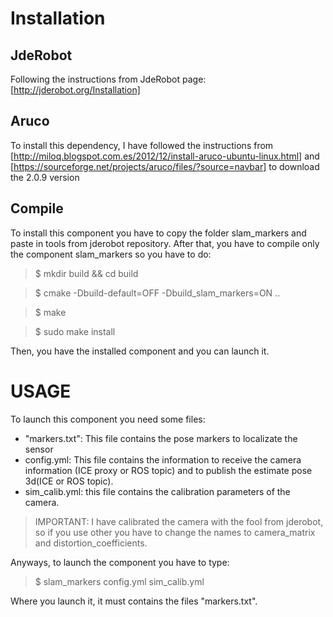 # Installation
## JdeRobot
Following the instructions from JdeRobot page: [http://jderobot.org/Installation]

## Aruco
To install this dependency, I have followed the instructions from [http://miloq.blogspot.com.es/2012/12/install-aruco-ubuntu-linux.html]
and [https://sourceforge.net/projects/aruco/files/?source=navbar] to download the 2.0.9 version
## Compile
To install this component you have to copy the folder slam_markers and paste in tools from jderobot repository.
After that, you have to compile only the component slam_markers so you have to do:
> $ mkdir build && cd build

> $ cmake -Dbuild-default=OFF -Dbuild_slam_markers=ON ..

> $ make

> $ sudo make install

Then, you have the installed component and you can launch it.

# USAGE
To launch this component you need some files:
- "markers.txt": This file contains the pose markers to localizate the sensor
- config.yml: This file contains the information to receive the camera information (ICE proxy or ROS topic) and to publish the estimate pose 3d(ICE or ROS topic).
- sim_calib.yml: this file contains the calibration parameters of the camera.
> IMPORTANT: I have calibrated the camera with the fool from jderobot, so if you use other you have to change the names to camera_matrix and distortion_coefficients.

Anyways, to launch the component you have to type:
> $ slam_markers config.yml sim_calib.yml

Where you launch it, it must contains the files "markers.txt".